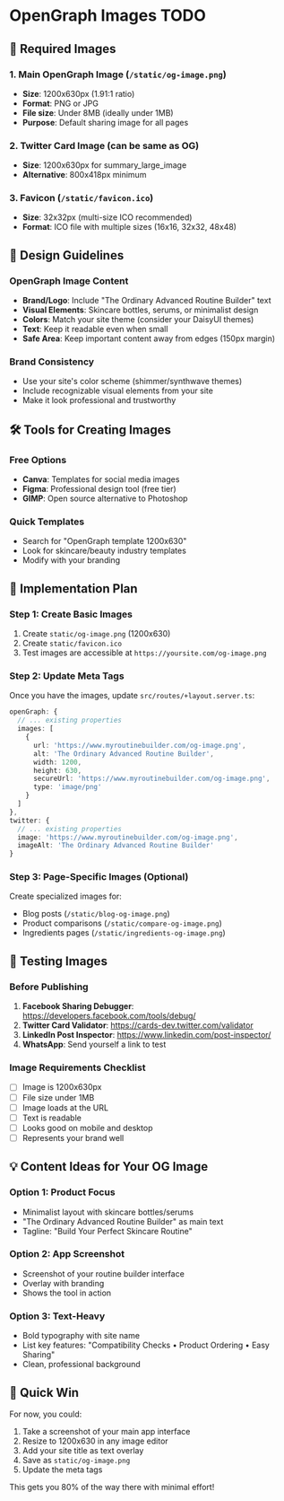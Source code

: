 # OpenGraph Images TODO

## 📱 Required Images

### 1. **Main OpenGraph Image** (`/static/og-image.png`)

- **Size**: 1200x630px (1.91:1 ratio)
- **Format**: PNG or JPG
- **File size**: Under 8MB (ideally under 1MB)
- **Purpose**: Default sharing image for all pages

### 2. **Twitter Card Image** (can be same as OG)

- **Size**: 1200x630px for summary_large_image
- **Alternative**: 800x418px minimum

### 3. **Favicon** (`/static/favicon.ico`)

- **Size**: 32x32px (multi-size ICO recommended)
- **Format**: ICO file with multiple sizes (16x16, 32x32, 48x48)

## 🎨 Design Guidelines

### OpenGraph Image Content

- **Brand/Logo**: Include "The Ordinary Advanced Routine Builder" text
- **Visual Elements**: Skincare bottles, serums, or minimalist design
- **Colors**: Match your site theme (consider your DaisyUI themes)
- **Text**: Keep it readable even when small
- **Safe Area**: Keep important content away from edges (150px margin)

### Brand Consistency

- Use your site's color scheme (shimmer/synthwave themes)
- Include recognizable visual elements from your site
- Make it look professional and trustworthy

## 🛠️ Tools for Creating Images

### Free Options

- **Canva**: Templates for social media images
- **Figma**: Professional design tool (free tier)
- **GIMP**: Open source alternative to Photoshop

### Quick Templates

- Search for "OpenGraph template 1200x630"
- Look for skincare/beauty industry templates
- Modify with your branding

## 📝 Implementation Plan

### Step 1: Create Basic Images

1. Create `static/og-image.png` (1200x630)
2. Create `static/favicon.ico`
3. Test images are accessible at `https://yoursite.com/og-image.png`

### Step 2: Update Meta Tags

Once you have the images, update `src/routes/+layout.server.ts`:

```typescript
openGraph: {
  // ... existing properties
  images: [
    {
      url: 'https://www.myroutinebuilder.com/og-image.png',
      alt: 'The Ordinary Advanced Routine Builder',
      width: 1200,
      height: 630,
      secureUrl: 'https://www.myroutinebuilder.com/og-image.png',
      type: 'image/png'
    }
  ]
},
twitter: {
  // ... existing properties
  image: 'https://www.myroutinebuilder.com/og-image.png',
  imageAlt: 'The Ordinary Advanced Routine Builder'
}
```

### Step 3: Page-Specific Images (Optional)

Create specialized images for:

- Blog posts (`/static/blog-og-image.png`)
- Product comparisons (`/static/compare-og-image.png`)
- Ingredients pages (`/static/ingredients-og-image.png`)

## 🧪 Testing Images

### Before Publishing

1. **Facebook Sharing Debugger**: https://developers.facebook.com/tools/debug/
2. **Twitter Card Validator**: https://cards-dev.twitter.com/validator
3. **LinkedIn Post Inspector**: https://www.linkedin.com/post-inspector/
4. **WhatsApp**: Send yourself a link to test

### Image Requirements Checklist

- [ ] Image is 1200x630px
- [ ] File size under 1MB
- [ ] Image loads at the URL
- [ ] Text is readable
- [ ] Looks good on mobile and desktop
- [ ] Represents your brand well

## 💡 Content Ideas for Your OG Image

### Option 1: Product Focus

- Minimalist layout with skincare bottles/serums
- "The Ordinary Advanced Routine Builder" as main text
- Tagline: "Build Your Perfect Skincare Routine"

### Option 2: App Screenshot

- Screenshot of your routine builder interface
- Overlay with branding
- Shows the tool in action

### Option 3: Text-Heavy

- Bold typography with site name
- List key features: "Compatibility Checks • Product Ordering • Easy Sharing"
- Clean, professional background

## 🚀 Quick Win

For now, you could:

1. Take a screenshot of your main app interface
2. Resize to 1200x630 in any image editor
3. Add your site title as text overlay
4. Save as `static/og-image.png`
5. Update the meta tags

This gets you 80% of the way there with minimal effort!
